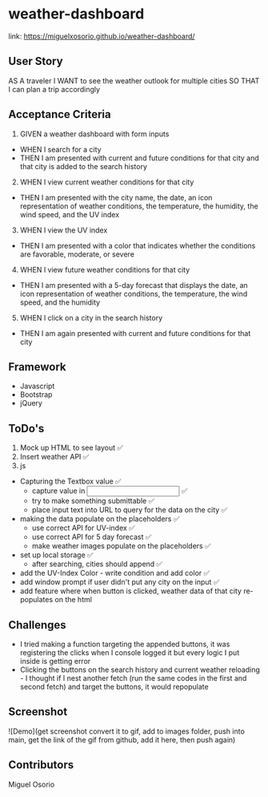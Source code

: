 # weather-dashboard
link: https://miguelxosorio.github.io/weather-dashboard/

## User Story
AS A traveler
I WANT to see the weather outlook for multiple cities
SO THAT I can plan a trip accordingly

## Acceptance Criteria
1. GIVEN a weather dashboard with form inputs
- WHEN I search for a city
- THEN I am presented with current and  future conditions for that city and that city is added to the search history
2. WHEN I view current weather conditions for that city
- THEN I am presented with the city name, the date, an icon representation of weather conditions, the temperature, the humidity, the wind speed, and the UV index
3. WHEN I view the UV index
- THEN I am presented with a color that indicates whether the conditions are favorable, moderate, or severe
4. WHEN I view future weather conditions for that city
- THEN I am presented with a 5-day forecast that displays the date, an icon representation of weather conditions, the temperature, the wind speed, and the humidity
5. WHEN I click on a city in the search history
- THEN I am again presented with current and future conditions for that city

## Framework
* Javascript
* Bootstrap
* jQuery

## ToDo's
1. Mock up HTML to see layout ✅
2. Insert weather API ✅
3. js 
- Capturing the Textbox value ✅
    - capture value in <input> ✅
    - try to make something submittable ✅
    - place input text into URL to query for the data on the city ✅
- making the data populate on the placeholders ✅
    - use correct API for UV-index ✅
    - use correct API for 5 day forecast ✅
    - make weather images populate on the placeholders ✅
- set up local storage ✅ 
    - after searching, cities should append ✅
- add the UV-Index Color - write condition and add color ✅
- add window prompt if user didn't put any city on the input ✅
- add feature where when button is clicked, weather data of that city   re-populates on the html

## Challenges
* I tried making a function targeting the appended buttons, it was registering the clicks when I console logged it but every logic I put inside is getting error
* Clicking the buttons on the search history and current weather reloading - I thought if I nest another fetch (run the same codes in the first and second fetch) and target the buttons, it would repopulate

## Screenshot

![Demo](get screenshot convert it to gif, add to images folder, push into main, get the link of the gif from github, add it here, then push again)

## Contributors
Miguel Osorio